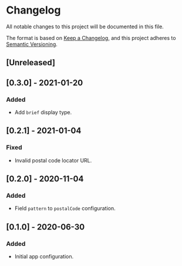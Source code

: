 # Changelog
All notable changes to this project will be documented in this file.

The format is based on [Keep a Changelog](https://keepachangelog.com/en/1.0.0/),
and this project adheres to [Semantic Versioning](https://semver.org/spec/v2.0.0.html).

## [Unreleased]

## [0.3.0] - 2021-01-20
### Added
- Add `brief` display type.

## [0.2.1] - 2021-01-04
### Fixed
- Invalid postal code locator URL.

## [0.2.0] - 2020-11-04
### Added
- Field `pattern` to `postalCode` configuration.

## [0.1.0] - 2020-06-30
### Added
- Initial app configuration.
